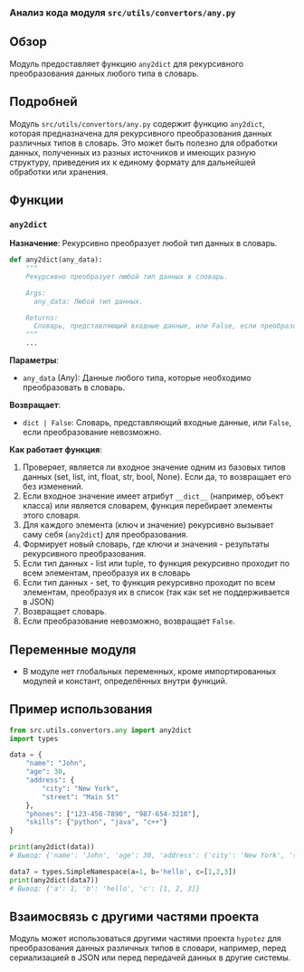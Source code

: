 ### Анализ кода модуля `src/utils/convertors/any.py`

## Обзор

Модуль предоставляет функцию `any2dict` для рекурсивного преобразования данных любого типа в словарь.

## Подробней

Модуль `src/utils/convertors/any.py` содержит функцию `any2dict`, которая предназначена для рекурсивного преобразования данных различных типов в словарь. Это может быть полезно для обработки данных, полученных из разных источников и имеющих разную структуру, приведения их к единому формату для дальнейшей обработки или хранения.

## Функции

### `any2dict`

**Назначение**: Рекурсивно преобразует любой тип данных в словарь.

```python
def any2dict(any_data):
    """
    Рекурсивно преобразует любой тип данных в словарь.

    Args:
      any_data: Любой тип данных.

    Returns:
      Словарь, представляющий входные данные, или False, если преобразование невозможно.
    """
    ...
```

**Параметры**:

-   `any_data` (Any): Данные любого типа, которые необходимо преобразовать в словарь.

**Возвращает**:

-   `dict | False`: Словарь, представляющий входные данные, или `False`, если преобразование невозможно.

**Как работает функция**:

1.  Проверяет, является ли входное значение одним из базовых типов данных (set, list, int, float, str, bool, None). Если да, то возвращает его без изменений.
2.  Если входное значение имеет атрибут `__dict__` (например, объект класса) или является словарем, функция перебирает элементы этого словаря.
3.  Для каждого элемента (ключ и значение) рекурсивно вызывает саму себя (`any2dict`) для преобразования.
4.  Формирует новый словарь, где ключи и значения - результаты рекурсивного преобразования.
5. Если тип данных - list или tuple, то функция рекурсивно проходит по всем элементам, преобразуя их в словарь
6. Если тип данных - set, то функция рекурсивно проходит по всем элементам, преобразуя их в список (так как set не поддерживается в JSON)
7. Возвращает словарь.
8.  Если преобразование невозможно, возвращает `False`.

## Переменные модуля

- В модуле нет глобальных переменных, кроме импортированных модулей и констант, определённых внутри функций.

## Пример использования

```python
from src.utils.convertors.any import any2dict
import types

data = {
    "name": "John",
    "age": 30,
    "address": {
        "city": "New York",
        "street": "Main St"
    },
    "phones": ["123-456-7890", "987-654-3210"],
    "skills": {"python", "java", "c++"}
}

print(any2dict(data))
# Вывод: {'name': 'John', 'age': 30, 'address': {'city': 'New York', 'street': 'Main St'}, 'phones': ['123-456-7890', '987-654-3210'], 'skills': ['', '', '']}

data7 = types.SimpleNamespace(a=1, b='hello', c=[1,2,3])
print(any2dict(data7))
# Вывод: {'a': 1, 'b': 'hello', 'c': [1, 2, 3]}
```

## Взаимосвязь с другими частями проекта

Модуль может использоваться другими частями проекта `hypotez` для преобразования данных различных типов в словари, например, перед сериализацией в JSON или перед передачей данных в другие системы.